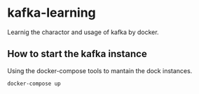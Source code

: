 # kafka-learning

Learnig the charactor and usage of kafka by docker.

## How to start the kafka instance

Using the docker-compose tools to mantain the dock instances.

```
docker-compose up
```
